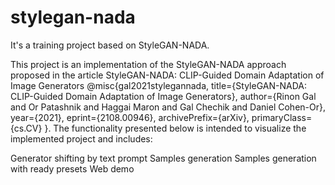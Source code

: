 # stylegan-nada
It's a training project based on StyleGAN-NADA.

This project is an implementation of the StyleGAN-NADA approach proposed in the article StyleGAN-NADA: CLIP-Guided Domain Adaptation of Image Generators @misc{gal2021stylegannada,
      title={StyleGAN-NADA: CLIP-Guided Domain Adaptation of Image Generators}, 
      author={Rinon Gal and Or Patashnik and Haggai Maron and Gal Chechik and Daniel Cohen-Or},
      year={2021},
      eprint={2108.00946},
      archivePrefix={arXiv},
      primaryClass={cs.CV}
}. The functionality presented below is intended to visualize the implemented project and includes:

Generator shifting by text prompt
Samples generation
Samples generation with ready presets
Web demo
